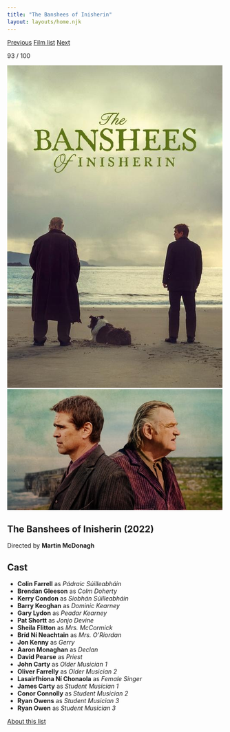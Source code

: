```yaml
---
title: "The Banshees of Inisherin"
layout: layouts/home.njk
---
```


<nav class="films">
  <a class="prev" href="../one-fine-morning">Previous</a>
  <a href="../">Film list</a>
  <a class="next" href="../the-fabelmans">Next</a>
</nav>

<p>93 / 100</p>

<article class="film">
  <img class="poster" src="../films/posters/the-banshees-of-inisherin.jpg" alt="">
  <img class="backdrop" src="../films/backdrops/the-banshees-of-inisherin.jpg" alt="">

  <h1>The Banshees of Inisherin (2022)</h1>

  <p class="director">
    Directed by <strong>Martin McDonagh</strong>
  </p>


  <h2>
    Cast
  </h2>
  <ul>
    <li><strong>Colin Farrell</strong> as <em>Pádraic Súilleabháin</em></li>
<li><strong>Brendan Gleeson</strong> as <em>Colm Doherty</em></li>
<li><strong>Kerry Condon</strong> as <em>Siobhán Súilleabháin</em></li>
<li><strong>Barry Keoghan</strong> as <em>Dominic Kearney</em></li>
<li><strong>Gary Lydon</strong> as <em>Peadar Kearney</em></li>
<li><strong>Pat Shortt</strong> as <em>Jonjo Devine</em></li>
<li><strong>Sheila Flitton</strong> as <em>Mrs. McCormick</em></li>
<li><strong>Bríd Ní Neachtain</strong> as <em>Mrs. O'Riordan</em></li>
<li><strong>Jon Kenny</strong> as <em>Gerry</em></li>
<li><strong>Aaron Monaghan</strong> as <em>Declan</em></li>
<li><strong>David Pearse</strong> as <em>Priest</em></li>
<li><strong>John Carty</strong> as <em>Older Musician 1</em></li>
<li><strong>Oliver Farrelly</strong> as <em>Older Musician 2</em></li>
<li><strong>Lasairfhíona Ní Chonaola</strong> as <em>Female Singer</em></li>
<li><strong>James Carty</strong> as <em>Student Musician 1</em></li>
<li><strong>Conor Connolly</strong> as <em>Student Musician 2</em></li>
<li><strong>Ryan Owens</strong> as <em>Student Musician 3</em></li>
<li><strong>Ryan Owen</strong> as <em>Student Musician 3</em></li>
  </ul>
</article>
<footer>
  <a href="../about">About this list</a>
</footer>
